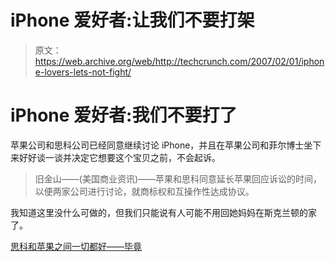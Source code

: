 # iPhone 爱好者:让我们不要打架

> 原文：<https://web.archive.org/web/http://techcrunch.com/2007/02/01/iphone-lovers-lets-not-fight/>

# iPhone 爱好者:我们不要打了

苹果公司和思科公司已经同意继续讨论 iPhone，并且在苹果公司和菲尔博士坐下来好好谈一谈并决定它想要这个宝贝之前，不会起诉。

> 旧金山——(美国商业资讯)——苹果和思科同意延长苹果回应诉讼的时间，以便两家公司进行讨论，就商标权和互操作性达成协议。

我知道这里没什么可做的，但我们只能说有人可能不用回她妈妈在斯克兰顿的家了。

[思科和苹果之间一切都好——毕竟](https://web.archive.org/web/20130628173635/http://www.myiphone.com/everything-may-be-all-right-between-cisco-and-apple-after-all-01295.php)